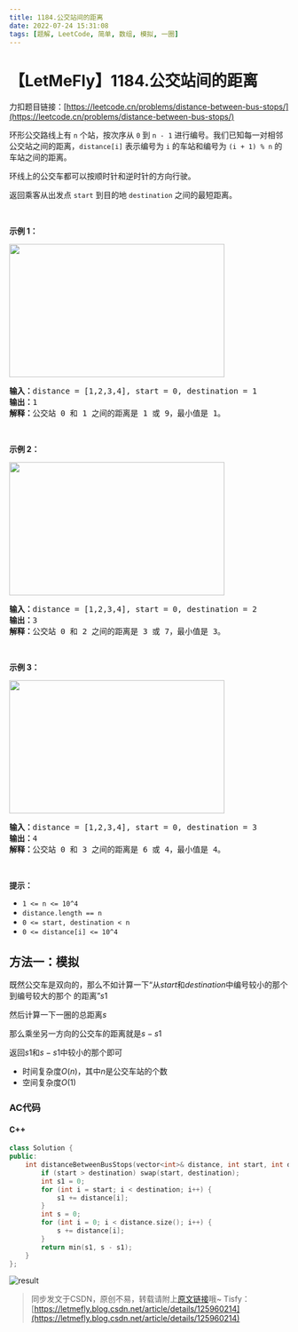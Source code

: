 ```yaml
---
title: 1184.公交站间的距离
date: 2022-07-24 15:31:08
tags: [题解, LeetCode, 简单, 数组, 模拟, 一圈]
---
```


# 【LetMeFly】1184.公交站间的距离

力扣题目链接：[https://leetcode.cn/problems/distance-between-bus-stops/](https://leetcode.cn/problems/distance-between-bus-stops/)

<p>环形公交路线上有&nbsp;<code>n</code>&nbsp;个站，按次序从&nbsp;<code>0</code>&nbsp;到&nbsp;<code>n - 1</code>&nbsp;进行编号。我们已知每一对相邻公交站之间的距离，<code>distance[i]</code>&nbsp;表示编号为&nbsp;<code>i</code>&nbsp;的车站和编号为&nbsp;<code>(i + 1) % n</code>&nbsp;的车站之间的距离。</p>

<p>环线上的公交车都可以按顺时针和逆时针的方向行驶。</p>

<p>返回乘客从出发点&nbsp;<code>start</code>&nbsp;到目的地&nbsp;<code>destination</code>&nbsp;之间的最短距离。</p>

<p>&nbsp;</p>

<p><strong>示例 1：</strong></p>

<!-- <p><img alt="" src="https://assets.leetcode-cn.com/aliyun-lc-upload/uploads/2019/09/08/untitled-diagram-1.jpg" style="height: 240px; width: 388px;"></p> -->
<p><img alt="" src="https://cors.tisfy.eu.org/https://img-blog.csdnimg.cn/76569fe05e0b4ade8dd1cf057655f9fa.jpeg" style="height: 240px; width: 388px;"></p>

<pre><strong>输入：</strong>distance = [1,2,3,4], start = 0, destination = 1
<strong>输出：</strong>1
<strong>解释：</strong>公交站 0 和 1 之间的距离是 1 或 9，最小值是 1。</pre>

<p>&nbsp;</p>

<p><strong>示例 2：</strong></p>

<!-- <p><img alt="" src="https://assets.leetcode-cn.com/aliyun-lc-upload/uploads/2019/09/08/untitled-diagram-1-1.jpg" style="height: 240px; width: 388px;"></p> -->
<p><img alt="" src="https://cors.tisfy.eu.org/https://img-blog.csdnimg.cn/c767a7f2d13c4837891b59bf80c968d0.jpeg" style="height: 240px; width: 388px;"></p>

<pre><strong>输入：</strong>distance = [1,2,3,4], start = 0, destination = 2
<strong>输出：</strong>3
<strong>解释：</strong>公交站 0 和 2 之间的距离是 3 或 7，最小值是 3。
</pre>

<p>&nbsp;</p>

<p><strong>示例 3：</strong></p>

<!-- <p><img alt="" src="https://assets.leetcode-cn.com/aliyun-lc-upload/uploads/2019/09/08/untitled-diagram-1-2.jpg" style="height: 240px; width: 388px;"></p> -->
<p><img alt="" src="https://cors.tisfy.eu.org/https://img-blog.csdnimg.cn/4cefdc64770d4512a0309eef028d0f3d.jpeg" style="height: 240px; width: 388px;"></p>

<pre><strong>输入：</strong>distance = [1,2,3,4], start = 0, destination = 3
<strong>输出：</strong>4
<strong>解释：</strong>公交站 0 和 3 之间的距离是 6 或 4，最小值是 4。
</pre>

<p>&nbsp;</p>

<p><strong>提示：</strong></p>

<ul>
	<li><code>1 &lt;= n&nbsp;&lt;= 10^4</code></li>
	<li><code>distance.length == n</code></li>
	<li><code>0 &lt;= start, destination &lt; n</code></li>
	<li><code>0 &lt;= distance[i] &lt;= 10^4</code></li>
</ul>


    
## 方法一：模拟

既然公交车是双向的，那么不如计算一下“从$start$和$destination$中编号较小的那个到编号较大的那个 的距离”$s1$

然后计算一下一圈的总距离$s$

那么乘坐另一方向的公交车的距离就是$s-s1$

返回$s1$和$s-s1$中较小的那个即可

+ 时间复杂度$O(n)$，其中$n$是公交车站的个数
+ 空间复杂度$O(1)$

### AC代码

#### C++

```cpp
class Solution {
public:
    int distanceBetweenBusStops(vector<int>& distance, int start, int destination) {
        if (start > destination) swap(start, destination);
        int s1 = 0;
        for (int i = start; i < destination; i++) {
            s1 += distance[i];
        }
        int s = 0;
        for (int i = 0; i < distance.size(); i++) {
            s += distance[i];
        }
        return min(s1, s - s1);
    }
};
```

![result](https://cors.tisfy.eu.org/https://img-blog.csdnimg.cn/dce5c0c7f7154663acab376af13ede0f.jpeg#pic_center)

> 同步发文于CSDN，原创不易，转载请附上[原文链接](https://blog.tisfy.eu.org/2022/07/24/LeetCode%201184.%E5%85%AC%E4%BA%A4%E7%AB%99%E9%97%B4%E7%9A%84%E8%B7%9D%E7%A6%BB/)哦~
> Tisfy：[https://letmefly.blog.csdn.net/article/details/125960214](https://letmefly.blog.csdn.net/article/details/125960214)
